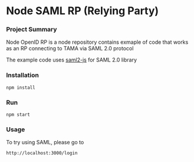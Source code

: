 # Node SAML RP (Relying Party)

### Project Summary

Node OpenID RP is a node repository contains exmaple of code that works as an RP connecting to TAMA via SAML 2.0 protocol

The example code uses [saml2-js] for SAML 2.0 library

### Installation
```bashp
npm install
```

### Run
```bashp
npm start
```

### Usage
To try using SAML, please go to
```bashp
http://localhost:3000/login
```

[saml2-js]: https://github.com/Clever/saml2
